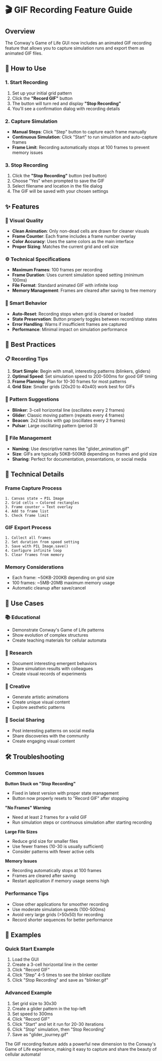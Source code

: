 # 🎬 GIF Recording Feature Guide

## Overview
The Conway's Game of Life GUI now includes an animated GIF recording feature that allows you to capture simulation runs and export them as animated GIF files.

## 🎯 How to Use

### **1. Start Recording**
1. Set up your initial grid pattern
2. Click the **"Record GIF"** button
3. The button will turn red and display **"Stop Recording"**
4. You'll see a confirmation dialog with recording details

### **2. Capture Simulation**
- **Manual Steps**: Click "Step" button to capture each frame manually
- **Continuous Simulation**: Click "Start" to run simulation and auto-capture frames
- **Frame Limit**: Recording automatically stops at 100 frames to prevent memory issues

### **3. Stop Recording**
1. Click the **"Stop Recording"** button (red button)
2. Choose "Yes" when prompted to save the GIF
3. Select filename and location in the file dialog
4. The GIF will be saved with your chosen settings

## ✨ Features

### **🎨 Visual Quality**
- **Clean Animation**: Only non-dead cells are drawn for cleaner visuals
- **Frame Counter**: Each frame includes a frame number overlay
- **Color Accuracy**: Uses the same colors as the main interface
- **Proper Sizing**: Matches the current grid and cell size

### **⚙️ Technical Specifications**
- **Maximum Frames**: 100 frames per recording
- **Frame Duration**: Uses current simulation speed setting (minimum 100ms)
- **File Format**: Standard animated GIF with infinite loop
- **Memory Management**: Frames are cleared after saving to free memory

### **🔄 Smart Behavior**
- **Auto-Reset**: Recording stops when grid is cleared or loaded
- **State Preservation**: Button properly toggles between record/stop states
- **Error Handling**: Warns if insufficient frames are captured
- **Performance**: Minimal impact on simulation performance

## 🎯 Best Practices

### **📋 Recording Tips**
1. **Start Simple**: Begin with small, interesting patterns (blinkers, gliders)
2. **Optimal Speed**: Set simulation speed to 200-500ms for good GIF timing
3. **Frame Planning**: Plan for 10-30 frames for most patterns
4. **Grid Size**: Smaller grids (20x20 to 40x40) work best for GIFs

### **🎨 Pattern Suggestions**
- **Blinker**: 3-cell horizontal line (oscillates every 2 frames)
- **Glider**: Classic moving pattern (repeats every 4 frames)
- **Beacon**: 2x2 blocks with gap (oscillates every 2 frames)
- **Pulsar**: Large oscillating pattern (period 3)

### **💾 File Management**
- **Naming**: Use descriptive names like "glider_animation.gif"
- **Size**: GIFs are typically 50KB-500KB depending on frames and grid size
- **Sharing**: Perfect for documentation, presentations, or social media

## 🔧 Technical Details

### **Frame Capture Process**
```
1. Canvas state → PIL Image
2. Grid cells → Colored rectangles
3. Frame counter → Text overlay
4. Add to frame list
5. Check frame limit
```

### **GIF Export Process**
```
1. Collect all frames
2. Set duration from speed setting
3. Save with PIL Image.save()
4. Configure infinite loop
5. Clear frames from memory
```

### **Memory Considerations**
- Each frame: ~50KB-200KB depending on grid size
- 100 frames: ~5MB-20MB maximum memory usage
- Automatic cleanup after save/cancel

## 🚀 Use Cases

### **📚 Educational**
- Demonstrate Conway's Game of Life patterns
- Show evolution of complex structures
- Create teaching materials for cellular automata

### **🔬 Research**
- Document interesting emergent behaviors
- Share simulation results with colleagues
- Create visual records of experiments

### **🎨 Creative**
- Generate artistic animations
- Create unique visual content
- Explore aesthetic patterns

### **📱 Social Sharing**
- Post interesting patterns on social media
- Share discoveries with the community
- Create engaging visual content

## 🛠️ Troubleshooting

### **Common Issues**

**Button Stuck on "Stop Recording"**
- Fixed in latest version with proper state management
- Button now properly resets to "Record GIF" after stopping

**"No Frames" Warning**
- Need at least 2 frames for a valid GIF
- Run simulation steps or continuous simulation after starting recording

**Large File Sizes**
- Reduce grid size for smaller files
- Use fewer frames (10-30 is usually sufficient)
- Consider patterns with fewer active cells

**Memory Issues**
- Recording automatically stops at 100 frames
- Frames are cleared after saving
- Restart application if memory usage seems high

### **Performance Tips**
- Close other applications for smoother recording
- Use moderate simulation speeds (100-500ms)
- Avoid very large grids (>50x50) for recording
- Record shorter sequences for better performance

## 🎉 Examples

### **Quick Start Example**
1. Load the GUI
2. Create a 3-cell horizontal line in the center
3. Click "Record GIF"
4. Click "Step" 4-5 times to see the blinker oscillate
5. Click "Stop Recording" and save as "blinker.gif"

### **Advanced Example**
1. Set grid size to 30x30
2. Create a glider pattern in the top-left
3. Set speed to 300ms
4. Click "Record GIF"
5. Click "Start" and let it run for 20-30 iterations
6. Click "Stop" simulation, then "Stop Recording"
7. Save as "glider_journey.gif"

The GIF recording feature adds a powerful new dimension to the Conway's Game of Life experience, making it easy to capture and share the beauty of cellular automata!

